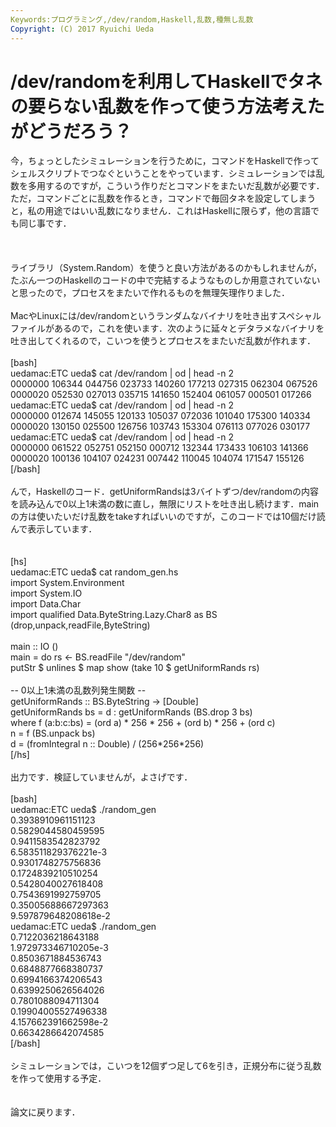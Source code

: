 ```yaml
---
Keywords:プログラミング,/dev/random,Haskell,乱数,種無し乱数
Copyright: (C) 2017 Ryuichi Ueda
---
```


# <!--:ja-->/dev/randomを利用してHaskellでタネの要らない乱数を作って使う方法考えたがどうだろう？<!--:-->
<!--:ja-->今，ちょっとしたシミュレーションを行うために，コマンドをHaskellで作ってシェルスクリプトでつなぐということをやっています．シミュレーションでは乱数を多用するのですが，こういう作りだとコマンドをまたいだ乱数が必要です．ただ，コマンドごとに乱数を作るとき，コマンドで毎回タネを設定してしまうと，私の用途ではいい乱数になりません．これはHaskellに限らず，他の言語でも同じ事です．<br />
<br />
<!--:--><!--more--><!--:ja--><br />
<br />
ライブラリ（System.Random）を使うと良い方法があるのかもしれませんが，たぶん一つのHaskellのコードの中で完結するようなものしか用意されていないと思ったので，プロセスをまたいで作れるものを無理矢理作りました．<br />
<br />
MacやLinuxには/dev/randomというランダムなバイナリを吐き出すスペシャルファイルがあるので，これを使います．次のように延々とデタラメなバイナリを吐き出してくれるので，こいつを使うとプロセスをまたいだ乱数が作れます．<br />
<br />
[bash]<br />
uedamac:ETC ueda$ cat /dev/random | od | head -n 2 <br />
0000000 106344 044756 023733 140260 177213 027315 062304 067526<br />
0000020 052530 027013 035715 141650 152404 061057 000501 017266<br />
uedamac:ETC ueda$ cat /dev/random | od | head -n 2 <br />
0000000 012674 145055 120133 105037 072036 101040 175300 140334<br />
0000020 130150 025500 126756 103743 153304 076113 077026 030177<br />
uedamac:ETC ueda$ cat /dev/random | od | head -n 2 <br />
0000000 061522 052751 052150 000712 132344 173433 106103 141366<br />
0000020 100136 104107 024231 007442 110045 104074 171547 155126<br />
[/bash]<br />
<br />
んで，Haskellのコード．getUniformRandsは3バイトずつ/dev/randomの内容を読み込んで0以上1未満の数に直し，無限にリストを吐き出し続けます．mainの方は使いたいだけ乱数をtakeすればいいのですが，このコードでは10個だけ読んで表示しています．<br />
<br />
<br />
[hs]<br />
uedamac:ETC ueda$ cat random_gen.hs <br />
import System.Environment<br />
import System.IO<br />
import Data.Char<br />
import qualified Data.ByteString.Lazy.Char8 as BS (drop,unpack,readFile,ByteString)<br />
<br />
main :: IO () <br />
main = do rs &lt;- BS.readFile &quot;/dev/random&quot;<br />
 putStr $ unlines $ map show (take 10 $ getUniformRands rs)<br />
<br />
-- 0以上1未満の乱数列発生関数 --<br />
getUniformRands :: BS.ByteString -&gt; [Double]<br />
getUniformRands bs = d : getUniformRands (BS.drop 3 bs)<br />
 where f (a:b:c:bs) = (ord a) * 256 * 256 + (ord b) * 256 + (ord c)<br />
 n = f (BS.unpack bs)<br />
 d = (fromIntegral n :: Double) / (256*256*256)<br />
[/hs]<br />
<br />
出力です．検証していませんが，よさげです．<br />
<br />
[bash]<br />
uedamac:ETC ueda$ ./random_gen <br />
0.3938910961151123<br />
0.5829044580459595<br />
0.9411583542823792<br />
6.583511829376221e-3<br />
0.9301748275756836<br />
0.1724839210510254<br />
0.5428040027618408<br />
0.7543691992759705<br />
0.35005688667297363<br />
9.597879648208618e-2<br />
uedamac:ETC ueda$ ./random_gen <br />
0.7122036218643188<br />
1.972973346710205e-3<br />
0.8503671884536743<br />
0.6848877668380737<br />
0.6994166374206543<br />
0.6399250626564026<br />
0.7801088094711304<br />
0.19904005527496338<br />
4.157662391662598e-2<br />
0.6634286642074585<br />
[/bash]<br />
<br />
シミュレーションでは，こいつを12個ずつ足して6を引き，正規分布に従う乱数を作って使用する予定．<br />
<br />
<br />
論文に戻ります．<!--:-->
